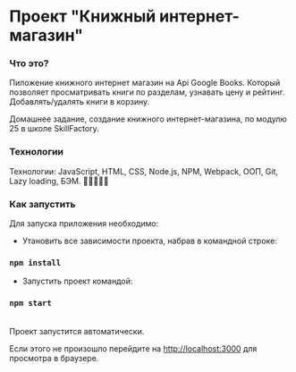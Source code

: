 # Проект "Книжный интернет-магазин"

### Что это? <br>
Пиложение книжного интернет магазин на Api Google Books. Который позволяет просматривать книги по разделам, узнавать цену и рейтинг. Добавлять/удалять книги в корзину.

Домашнее задание, создание книжного интернет-магазина, по модулю 25 в школе SkillFactory. 

### Технологии<br>
Технологии: JavaScript, HTML, CSS, Node.js, NPM, Webpack, ООП, Git, Lazy loading, БЭМ. 📗📕📘📒📓

### Как запустить<br>
Для запуска приложения необходимо:<br>

- Утановить все зависимости проекта, набрав в командной строке:

### `npm install`

- Запустить проект командой:

### `npm start`


<br>Проект запустится автоматически.<br>

Если этого не произошло перейдите на [http://localhost:3000](http://localhost:3000) для просмотра в браузере.


